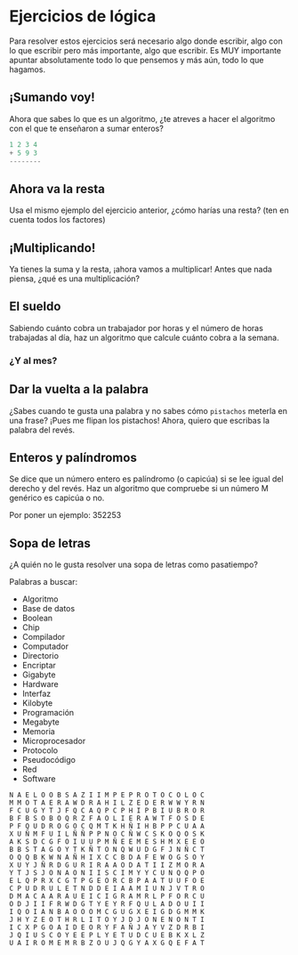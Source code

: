 # Ejercicios de lógica

Para resolver estos ejercicios será necesario algo donde escribir, algo con lo que escribir pero más importante, algo que escribir. Es MUY importante apuntar absolutamente todo lo que pensemos y más aún, todo lo que hagamos.

## ¡Sumando voy!

Ahora que sabes lo que es un algoritmo, ¿te atreves a hacer el algoritmo con el que te enseñaron a sumar enteros?

```js
1 2 3 4
+ 5 9 3
--------
```

## Ahora va la resta

Usa el mismo ejemplo del ejercicio anterior, ¿cómo harías una resta? (ten en cuenta todos los factores)

## ¡Multiplicando!

Ya tienes la suma y la resta, ¡ahora vamos a multiplicar! Antes que nada piensa, ¿qué es una multiplicación?

## El sueldo

Sabiendo cuánto cobra un trabajador por horas y el número de horas trabajadas al día, haz un algoritmo que calcule cuánto cobra a la semana.

### ¿Y al mes?

## Dar la vuelta a la palabra

¿Sabes cuando te gusta una palabra y no sabes cómo `pistachos` meterla en una frase? ¡Pues me flipan los pistachos! Ahora, quiero que escribas la palabra del revés.

## Enteros y palíndromos

Se dice que un número entero es palíndromo (o capicúa) si se lee igual del derecho y del revés. Haz un algoritmo que compruebe si un número M genérico es capicúa o no.

Por poner un ejemplo:
352253

## Sopa de letras

¿A quién no le gusta resolver una sopa de letras como pasatiempo?

Palabras a buscar:

-  Algoritmo
-  Base de datos
-  Boolean
-  Chip
-  Compilador
-  Computador
-  Directorio
-  Encriptar
-  Gigabyte
-  Hardware
-  Interfaz
-  Kilobyte
-  Programación
-  Megabyte
-  Memoria
-  Microprocesador
-  Protocolo
-  Pseudocódigo
-  Red
-  Software

```
N A E L O O B S A Z I I M P E P R O T O C O L O C
M M O T A E R A W D R A H I L Z E D E R W W Y R N
F C U G Y T J F Q C A Q P C P H I P B I U B R O R
B F B S O B O Q R Z F A O L I E R A W T F O S D E
P F Q U D R O G O C Q M T K H Ñ I H B P P C U A A
X U Ñ M F U I L Ñ Ñ P P N O C Ñ W C S K O Q O S K
A K S D C G F O I U U P M Ñ E E M E S H M X E E O
B B S T A G O Y T K Ñ T O N Q W U D G F J N Ñ C T
O Q Q B K W N A Ñ H I X C C B D A F E W O G S O Y
X U Y J Ñ R D G U R I R A A O D A T I I Z M O R A
Y T J S J O N A O N I I S C I M Y Y C U N Q Q P O
E L Q P R X C G T P G E O R C B P A A T U U F O E
C P U D R U L E T N D D E I A A M I U N J V T R O
D M A C A A R A U E I C I G R A M R L P F O R C U
O D J I I F R W D G T Y E Y R F Q U L A D O U I I
I Q O I A N B A O O O M C G U G X E I G D G M M K
J H Y Z E O T H R L I T O Y J D J O N E N O N T I
I C X P G O A I D E O R Y F A Ñ J A Y V Z D R B I
J Q I U S C O Y E E P L Y E T U D C U E B K X L Z
U A I R O M E M R B Z O U J Q G Y A X G Q E F A T
```
